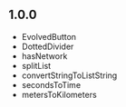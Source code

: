 ## 1.0.0

- EvolvedButton
- DottedDivider
- hasNetwork
- splitList
- convertStringToListString
- secondsToTime
- metersToKilometers
